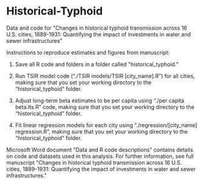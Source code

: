 # Historical-Typhoid
Data and code for "Changes in historical typhoid transmission across 16 U.S. cities, 1889-1931: Quantifying the impact of investments in water and sewer infrastructures"


Instructions to reproduce estimates and figures from manuscript:

1) Save all R code and folders in a folder called "historical_typhoid."

1)	Run TSIR model code (“./TSIR models/TSIR [city_name].R”) for all cities, making sure that you set your working directory to the “historical_typhoid” folder.

2)	Adjust long-term beta estimates to be per capita using “./per capita beta.lts.R” code, making sure that you set your working directory to the “historical_typhoid” folder.

3)	Fit linear regression models for each city using “./regression/[city_name] regression.R”, making sure that you set your working directory to the “historical_typhoid” folder.


Microsoft Word document "Data and R code descriptions" contains details on code and datasets used in this analysis. For further information, see full manuscript "Changes in historical typhoid transmission across 16 U.S. cities, 1889-1931: Quantifying the impact of investments in water and sewer infrastructures."
